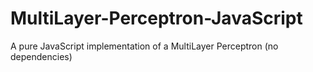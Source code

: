 # MultiLayer-Perceptron-JavaScript
A pure JavaScript implementation of a MultiLayer Perceptron (no dependencies)
